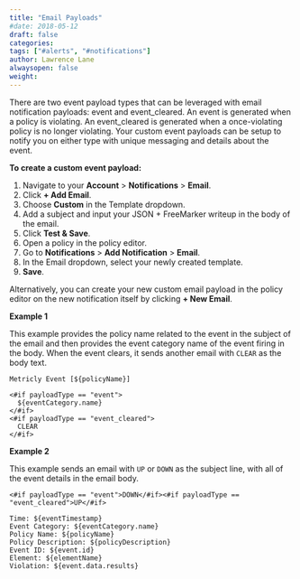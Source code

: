 ```yaml
---
title: "Email Payloads"
#date: 2018-05-12
draft: false
categories:
tags: ["#alerts", "#notifications"]
author: Lawrence Lane
alwaysopen: false
weight:
---
```

There are two event payload types that can be leveraged with email notification payloads: event and event_cleared. An event is generated when a policy is violating. An event_cleared is generated when a once-violating policy is no longer violating. Your custom event payloads can be setup to notify you on either type with unique messaging and details about the event.

**To create a custom event payload:**

1. Navigate to your **Account** > **Notifications** > **Email**.
2. Click **+ Add Email**.
3. Choose **Custom** in the Template dropdown.
4. Add a subject and input your JSON + FreeMarker writeup in the body of the email.
5. Click **Test & Save**.
6. Open a policy in the policy editor.
7. Go to **Notifications** > **Add Notification** > **Email**.
8. In the Email dropdown, select your newly created template.
9. **Save**.

Alternatively, you can create your new custom email payload in the policy editor on the new notification itself by clicking **+ New Email**.


**Example 1**

This example provides the policy name related to the event in the subject of the email and then provides the event category name of the event firing in the body. When the event clears, it sends another email with `CLEAR` as the body text.

```
Metricly Event [${policyName}]
```

```
<#if payloadType == "event">
  ${eventCategory.name}
</#if>
<#if payloadType == "event_cleared">
  CLEAR
</#if>
```

**Example 2**

This example sends an email with `UP` or `DOWN` as the subject line, with all of the event details in the email body.

```
<#if payloadType == "event">DOWN</#if><#if payloadType == "event_cleared">UP</#if>
```

```
Time: ${eventTimestamp}
Event Category: ${eventCategory.name}
Policy Name: ${policyName}
Policy Description: ${policyDescription}
Event ID: ${event.id}
Element: ${elementName}
Violation: ${event.data.results}
```
